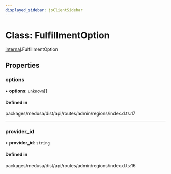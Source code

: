```yaml
---
displayed_sidebar: jsClientSidebar
---
```


# Class: FulfillmentOption

[internal](../modules/internal.md).FulfillmentOption

## Properties

### options

• **options**: `unknown`[]

#### Defined in

packages/medusa/dist/api/routes/admin/regions/index.d.ts:17

___

### provider\_id

• **provider\_id**: `string`

#### Defined in

packages/medusa/dist/api/routes/admin/regions/index.d.ts:16
